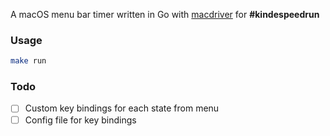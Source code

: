 A macOS menu bar timer written in Go with [macdriver](https://github.com/progrium/macdriver) for **#kindespeedrun**

### Usage

```bash
make run
```

### Todo

- [ ] Custom key bindings for each state from menu
- [ ] Config file for key bindings
